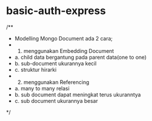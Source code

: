 # basic-auth-express
/**
 * Modelling Mongo Document ada 2 cara;
 * 1. menggunakan Embedding Document
 *  a. child data bergantung pada parent data(one to one)
 *  b. sub-document ukurannya kecil
 *  c. struktur hirarki
 * 2. menggunakan Referencing
 *  a. many to many relasi
 *  b. sub document dapat meningkat terus ukuranntya
 *  c. sub document ukurannya besar
    
 */